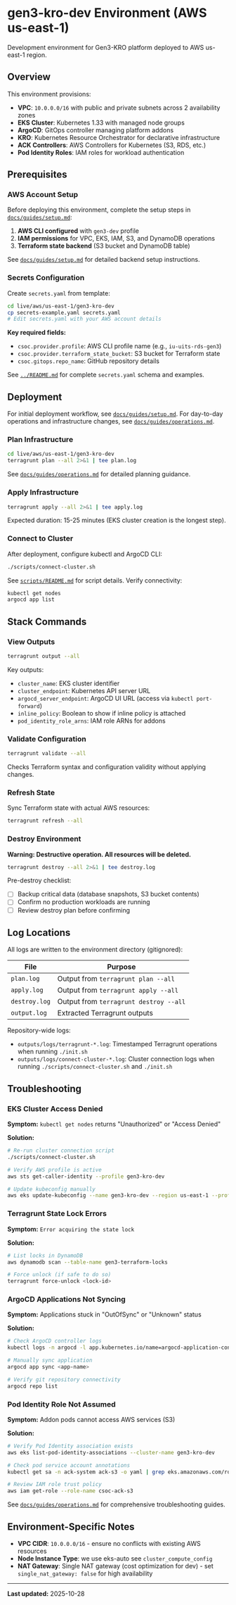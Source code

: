 # gen3-kro-dev Environment (AWS us-east-1)

Development environment for Gen3-KRO platform deployed to AWS us-east-1 region.

## Overview

This environment provisions:
- **VPC**: `10.0.0.0/16` with public and private subnets across 2 availability zones
- **EKS Cluster**: Kubernetes 1.33 with managed node groups
- **ArgoCD**: GitOps controller managing platform addons
- **KRO**: Kubernetes Resource Orchestrator for declarative infrastructure
- **ACK Controllers**: AWS Controllers for Kubernetes (S3, RDS, etc.)
- **Pod Identity Roles**: IAM roles for workload authentication

## Prerequisites

### AWS Account Setup

Before deploying this environment, complete the setup steps in [`docs/guides/setup.md`](../../../../docs/guides/setup.md#step-3-configure-cloud-credentials):

1. **AWS CLI configured** with `gen3-dev` profile
2. **IAM permissions** for VPC, EKS, IAM, S3, and DynamoDB operations
3. **Terraform state backend** (S3 bucket and DynamoDB table)

See [`docs/guides/setup.md`](../../../../docs/guides/setup.md#step-4-create-terraform-state-backend) for detailed backend setup instructions.

### Secrets Configuration

Create `secrets.yaml` from template:

```bash
cd live/aws/us-east-1/gen3-kro-dev
cp secrets-example.yaml secrets.yaml
# Edit secrets.yaml with your AWS account details
```

**Key required fields:**
- `csoc.provider.profile`: AWS CLI profile name (e.g., `iu-uits-rds-gen3`)
- `csoc.provider.terraform_state_bucket`: S3 bucket for Terraform state
- `csoc.gitops.repo_name`: GitHub repository details

See [`../README.md`](../README.md#secretsyaml-schema) for complete `secrets.yaml` schema and examples.

## Deployment

For initial deployment workflow, see [`docs/guides/setup.md`](../../../../docs/guides/setup.md). For day-to-day operations and infrastructure changes, see [`docs/guides/operations.md`](../../../../docs/guides/operations.md).

### Plan Infrastructure

```bash
cd live/aws/us-east-1/gen3-kro-dev
terragrunt plan --all 2>&1 | tee plan.log
```

See [`docs/guides/operations.md`](../../../../docs/guides/operations.md#planning-and-applying-infrastructure-changes) for detailed planning guidance.

### Apply Infrastructure

```bash
terragrunt apply --all 2>&1 | tee apply.log
```

Expected duration: 15-25 minutes (EKS cluster creation is the longest step).

### Connect to Cluster

After deployment, configure kubectl and ArgoCD CLI:

```bash
./scripts/connect-cluster.sh
```

See [`scripts/README.md`](../../../../scripts/README.md#connect-clustersh) for script details. Verify connectivity:

```bash
kubectl get nodes
argocd app list
```

## Stack Commands

### View Outputs

```bash
terragrunt output --all
```

Key outputs:
- `cluster_name`: EKS cluster identifier
- `cluster_endpoint`: Kubernetes API server URL
- `argocd_server_endpoint`: ArgoCD UI URL (access via `kubectl port-forward`)
- `inline_policy`: Boolean to show if inline policy is attached
- `pod_identity_role_arns`: IAM role ARNs for addons

### Validate Configuration

```bash
terragrunt validate --all
```

Checks Terraform syntax and configuration validity without applying changes.

### Refresh State

Sync Terraform state with actual AWS resources:

```bash
terragrunt refresh --all
```

### Destroy Environment

**Warning: Destructive operation. All resources will be deleted.**

```bash
terragrunt destroy --all 2>&1 | tee destroy.log
```

Pre-destroy checklist:
- [ ] Backup critical data (database snapshots, S3 bucket contents)
- [ ] Confirm no production workloads are running
- [ ] Review destroy plan before confirming

## Log Locations

All logs are written to the environment directory (gitignored):

| File | Purpose |
|------|---------|
| `plan.log` | Output from `terragrunt plan --all` |
| `apply.log` | Output from `terragrunt apply --all` |
| `destroy.log` | Output from `terragrunt destroy --all` |
| `output.log` | Extracted Terragrunt outputs |

Repository-wide logs:
- `outputs/logs/terragrunt-*.log`: Timestamped Terragrunt operations when running `./init.sh`
- `outputs/logs/connect-cluster-*.log`: Cluster connection logs when running `./scripts/connect-cluster.sh` and `./init.sh`

## Troubleshooting

### EKS Cluster Access Denied

**Symptom:** `kubectl get nodes` returns "Unauthorized" or "Access Denied"

**Solution:**
```bash
# Re-run cluster connection script
./scripts/connect-cluster.sh

# Verify AWS profile is active
aws sts get-caller-identity --profile gen3-kro-dev

# Update kubeconfig manually
aws eks update-kubeconfig --name gen3-kro-dev --region us-east-1 --profile gen3-kro-dev
```

### Terragrunt State Lock Errors

**Symptom:** `Error acquiring the state lock`

**Solution:**
```bash
# List locks in DynamoDB
aws dynamodb scan --table-name gen3-terraform-locks

# Force unlock (if safe to do so)
terragrunt force-unlock <lock-id>
```

### ArgoCD Applications Not Syncing

**Symptom:** Applications stuck in "OutOfSync" or "Unknown" status

**Solution:**
```bash
# Check ArgoCD controller logs
kubectl logs -n argocd -l app.kubernetes.io/name=argocd-application-controller

# Manually sync application
argocd app sync <app-name>

# Verify git repository connectivity
argocd repo list
```

### Pod Identity Role Not Assumed

**Symptom:** Addon pods cannot access AWS services (S3)

**Solution:**
```bash
# Verify Pod Identity association exists
aws eks list-pod-identity-associations --cluster-name gen3-kro-dev

# Check pod service account annotations
kubectl get sa -n ack-system ack-s3 -o yaml | grep eks.amazonaws.com/role-arn

# Review IAM role trust policy
aws iam get-role --role-name csoc-ack-s3
```

See [`docs/guides/operations.md`](../../../../docs/guides/operations.md) for comprehensive troubleshooting guides.

## Environment-Specific Notes

- **VPC CIDR**: `10.0.0.0/16` - ensure no conflicts with existing AWS resources
- **Node Instance Type**: we use eks-auto see `cluster_compute_config`
- **NAT Gateway**: Single NAT gateway (cost optimization for dev) - set `single_nat_gateway: false` for high availability

---
**Last updated:** 2025-10-28
